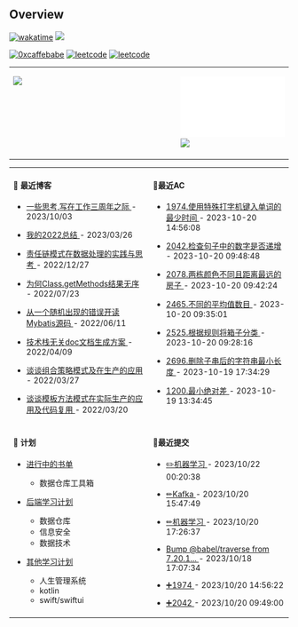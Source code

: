 
## Overview

[![wakatime](https://wakatime.com/badge/user/78591c59-95d5-4479-b2fc-988c35f31d59.svg)](https://wakatime.com/@78591c59-95d5-4479-b2fc-988c35f31d59) ![](https://gpvc.arturio.dev/0xcaffebabe)

[![0xcaffebabe](https://img.shields.io/static/v1?label=LeetCode%200xcaffebabe&message=5341&color=success)](https://leetcode.cn/u/0xcaffebabe/) [![leetcode](https://img.shields.io/static/v1?label=Solved&message=1000%20/%203520&color=success)](https://leetcode.cn/u/0xcaffebabe/) [![leetcode](https://img.shields.io/static/v1?label=Accepted&message=84.73%&color=success)](https://leetcode.cn/u/0xcaffebabe/)

<table border="0">
  <tr border="0">

  <td valign="top" width="60%">

  ![](https://github-readme-stats.vercel.app/api/wakatime?username=0xcaffebabe&layout=compact&langs_count=12&theme=dark&range=all_time)

  </td>

  <td valign="top" width="40%">

  ![](https://raw.githubusercontent.com/0xcaffebabe/github-stats/master/generated/overview.svg)
  ![](https://github-profile-summary-cards.vercel.app/api/cards/productive-time?username=0xcaffebabe&theme=github_dark&utcOffset=8)

  </td>
  </tr>

</table>

<table>

<tr>
<td valign="top" width="50%">

#### 📖 最近博客


* <a href="https://0xcaffebabe.github.io/%E4%BA%BA%E7%94%9F/2023/10/03/%E4%B8%80%E4%BA%9B%E6%80%9D%E8%80%83,%E5%86%99%E5%9C%A8%E5%B7%A5%E4%BD%9C%E4%B8%89%E5%91%A8%E5%B9%B4%E4%B9%8B%E9%99%85.html" target="_blank"> 一些思考,写在工作三周年之际 </a> - 2023/10/03 

    
* <a href="https://0xcaffebabe.github.io/%E4%BA%BA%E7%94%9F/2023/03/26/%E6%88%91%E7%9A%842022%E6%80%BB%E7%BB%93.html" target="_blank"> 我的2022总结 </a> - 2023/03/26 

    
* <a href="https://0xcaffebabe.github.io/%E8%AE%BE%E8%AE%A1%E6%A8%A1%E5%BC%8F/2022/12/27/%E8%B4%A3%E4%BB%BB%E9%93%BE%E6%A8%A1%E5%BC%8F%E5%9C%A8%E6%95%B0%E6%8D%AE%E5%A4%84%E7%90%86%E7%9A%84%E5%AE%9E%E8%B7%B5%E4%B8%8E%E6%80%9D%E8%80%83.html" target="_blank"> 责任链模式在数据处理的实践与思考 </a> - 2022/12/27 

    
* <a href="https://0xcaffebabe.github.io/jvm/2022/07/23/%E4%B8%BA%E4%BD%95Class.getMethods%E7%BB%93%E6%9E%9C%E6%97%A0%E5%BA%8F.html" target="_blank"> 为何Class.getMethods结果无序 </a> - 2022/07/23 

    
* <a href="https://0xcaffebabe.github.io/java/2022/06/11/%E4%BB%8E%E4%B8%80%E4%B8%AA%E9%9A%8F%E6%9C%BA%E5%87%BA%E7%8E%B0%E7%9A%84%E9%94%99%E8%AF%AF%E5%BC%80%E8%AF%BBMybatis%E6%BA%90%E7%A0%81.html" target="_blank"> 从一个随机出现的错误开读Mybatis源码 </a> - 2022/06/11 

    
* <a href="https://0xcaffebabe.github.io/%E6%97%A5%E5%B8%B8/2022/04/09/%E6%8A%80%E6%9C%AF%E6%A0%88%E6%97%A0%E5%85%B3doc%E6%96%87%E6%A1%A3%E7%94%9F%E6%88%90%E6%96%B9%E6%A1%88.html" target="_blank"> 技术栈无关doc文档生成方案 </a> - 2022/04/09 

    
* <a href="https://0xcaffebabe.github.io/%E8%AE%BE%E8%AE%A1%E6%A8%A1%E5%BC%8F/2022/03/27/%E8%B0%88%E8%B0%88%E7%BB%84%E5%90%88%E7%AD%96%E7%95%A5%E6%A8%A1%E5%BC%8F%E5%8F%8A%E5%9C%A8%E7%94%9F%E4%BA%A7%E7%9A%84%E5%BA%94%E7%94%A8.html" target="_blank"> 谈谈组合策略模式及在生产的应用 </a> - 2022/03/27 

    
* <a href="https://0xcaffebabe.github.io/%E8%AE%BE%E8%AE%A1%E6%A8%A1%E5%BC%8F/2022/03/20/%E8%B0%88%E8%B0%88%E6%A8%A1%E6%9D%BF%E6%96%B9%E6%B3%95%E6%A8%A1%E5%BC%8F%E5%9C%A8%E5%AE%9E%E9%99%85%E7%94%9F%E4%BA%A7%E7%9A%84%E5%BA%94%E7%94%A8%E5%8F%8A%E4%BB%A3%E7%A0%81%E5%A4%8D%E7%94%A8.html" target="_blank"> 谈谈模板方法模式在实际生产的应用及代码复用 </a> - 2022/03/20 

        

</td>

<td valign="top" width="50%">

#### 🔋最近AC


  * <a href="https://leetcode.cn/submissions/detail/475788800" target="_blank"> 1974.使用特殊打字机键入单词的最少时间 </a> - 2023-10-20 14:56:08 

    
  * <a href="https://leetcode.cn/submissions/detail/475705348" target="_blank"> 2042.检查句子中的数字是否递增 </a> - 2023-10-20 09:48:48 

    
  * <a href="https://leetcode.cn/submissions/detail/475703204" target="_blank"> 2078.两栋颜色不同且距离最远的房子 </a> - 2023-10-20 09:42:24 

    
  * <a href="https://leetcode.cn/submissions/detail/475700867" target="_blank"> 2465.不同的平均值数目 </a> - 2023-10-20 09:35:01 

    
  * <a href="https://leetcode.cn/submissions/detail/475698885" target="_blank"> 2525.根据规则将箱子分类 </a> - 2023-10-20 09:28:16 

    
  * <a href="https://leetcode.cn/submissions/detail/475567448" target="_blank"> 2696.删除子串后的字符串最小长度 </a> - 2023-10-19 17:34:29 

    
  * <a href="https://leetcode.cn/submissions/detail/475488630" target="_blank"> 1200.最小绝对差 </a> - 2023-10-19 13:34:45 

    

</td>

</tr>

<tr>

<td valign="top" width="50%">

#### 📝 计划

- [进行中的书单](https://github.com/users/0xcaffebabe/projects/4)
  - 数据仓库工具箱


- [后端学习计划](https://github.com/users/0xcaffebabe/projects/1)
  - 数据仓库
  - 信息安全
  - 数据技术


- [其他学习计划](https://github.com/users/0xcaffebabe/projects/3)
  - 人生管理系统
  - kotlin
  - swift/swiftui


<td>

#### 🌴最近提交


  * <a href="https://github.com/0xcaffebabe/note/commit/ef48213ca64384ce26d34ac5eee4366238a07958" target="_blank"> ✏️机器学习 </a> - 2023/10/22 00:20:38 

    
  * <a href="https://github.com/0xcaffebabe/note/commit/66ed573ae4d6f5a463fb3a29241a21e1cc6b4716" target="_blank"> ✏Kafka </a> - 2023/10/20 15:47:49 

    
  * <a href="https://github.com/0xcaffebabe/note/commit/2ad2c5bce061fd0aa0ea8a9facb6f0d70663b970" target="_blank"> ✏机器学习 </a> - 2023/10/20 17:26:37 

    
  * <a href="https://github.com/0xcaffebabe/note/commit/cd873132e8296e2a115a7a2744aa7e9732cd9f4d" target="_blank"> Bump @babel/traverse from 7.20.1... </a> - 2023/10/18 17:07:34 

    
  * <a href="https://github.com/0xcaffebabe/leetcode/commit/331cf58dfe39509234e9e88689e87b8bedc6dae8" target="_blank"> ➕1974 </a> - 2023/10/20 14:56:22 

    
  * <a href="https://github.com/0xcaffebabe/leetcode/commit/f8fbf0e7e65a20cfedbf2200abcb7b30cf5d5128" target="_blank"> ➕2042 </a> - 2023/10/20 09:49:00 

    

</td>

</tr>

</table>

